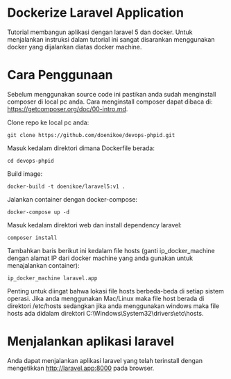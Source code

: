 # Dockerize Laravel Application
Tutorial membangun aplikasi dengan laravel 5 dan docker. Untuk menjalankan instruksi dalam tutorial ini sangat disarankan menggunakan docker yang dijalankan diatas docker machine.

# Cara Penggunaan
Sebelum menggunakan source code ini pastikan anda sudah menginstall composer di local pc anda. Cara menginstall composer dapat dibaca di: https://getcomposer.org/doc/00-intro.md.

Clone repo ke local pc anda:
```
git clone https://github.com/doenikoe/devops-phpid.git
```
Masuk kedalam direktori dimana Dockerfile berada:
```
cd devops-phpid
```
Build image:
```
docker-build -t doenikoe/laravel5:v1 .
```
Jalankan container dengan docker-compose:
```
docker-compose up -d
```
Masuk kedalam direktori web dan install dependency laravel:
```
composer install
```
Tambahkan baris berikut ini kedalam file hosts (ganti ip_docker_machine dengan alamat IP dari docker machine yang anda gunakan untuk menajalankan container):
```
ip_docker_machine laravel.app
```
Penting untuk diingat bahwa lokasi file hosts berbeda-beda di setiap sistem operasi. Jika anda menggunakan Mac/Linux maka file host berada di direktori /etc/hosts sedangkan jika anda menggunakan windows maka file hosts ada didalam direktori  C:\Windows\System32\drivers\etc\hosts.

# Menjalankan aplikasi laravel
Anda dapat menjalankan aplikasi laravel yang telah terinstall dengan mengetikkan http://laravel.app:8000 pada browser.
